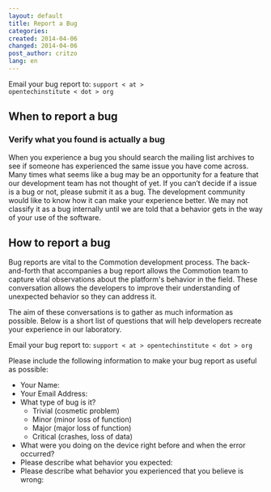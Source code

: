 ```yaml
---
layout: default
title: Report a Bug
categories: 
created: 2014-04-06
changed: 2014-04-06
post_author: critzo
lang: en
---
```

Email your bug report to:
<code>support < at > opentechinstitute < dot > org</code>

<h2>When to report a bug</h2>

<h3>Verify what you found is actually a bug</h3>
<p>When you experience a bug you should search the mailing list archives to see if someone has experienced the same issue you have come across. Many times what seems like a bug may be an opportunity for a feature that our development team has not thought of yet. If you can’t decide if a issue is a bug or not, please submit it as a bug. The development community would like to know how it can make your experience better. We may not classify it as a bug internally until we are told that a behavior gets in the way of your use of the software.</p>

<h2>How to report a bug</h2>

<p>Bug reports are vital to the Commotion development process. The back-and-forth that accompanies a bug report allows the Commotion team to capture vital observations about the platform's behavior in the field. These conversation allows the developers to improve their understanding of unexpected behavior so they can address it.</p>

<p>The aim of these conversations is to gather as much information as possible. Below is a short list of questions that will help developers recreate your experience in our laboratory.</p>
	
<p>Email your bug report to:
<code>support < at > opentechinstitute < dot > org</code>

Please include the following information to make your bug report as useful as possible:
<ul>
  <li>Your Name:</li>
  <li>Your Email Address:</li>
  <li>What type of bug is it? 
    <ul>
      <li>Trivial (cosmetic problem) </li>
      <li>Minor (minor loss of function) </li>
      <li>Major (major loss of function) </li>
      <li>Critical (crashes, loss of data) </li>
    </ul>
  <li>What were you doing on the device right before and when the error occurred?</li>
  <li>Please describe what behavior you expected:</li>
  <li>Please describe what behavior you experienced that you believe is wrong:</li>
</ul>
</p>
